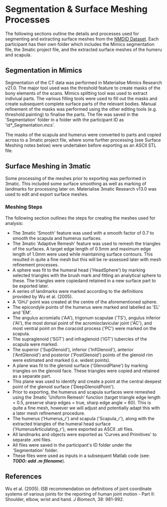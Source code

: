 # Segmentation & Surface Meshing Processes

The following sections outline the details and processes used for segmenting and extracting surface meshes from the [NMDID Dataset](https://nmdid.unm.edu/). Each participant has their own folder which includes the Mimics segmentation file, the 3matic project file, and the extracted surface meshes of the humeru and scapula.

## Segmentation in Mimics

Segmentation of the CT data was performed in Materialise Mimics Research v21.0. The major tool used was the threshold feature to create masks of the bony elements of the scans. Mimics splitting tool was used to extract indiviual parts. The various filling tools were used to fill out the masks and create subsequent complete surface parts of the relevant bodies. Manual refinement of the masks was performed using the other editing tools (e.g. threshold painting) to finalise the parts. The file was saved in the 'Segmentation' folder in a folder with the participant ID as 'id*_Segmentation.mcs'.

The masks of the scapula and humerus were converted to parts and copied across to a 3matic project file, where some further processing (see Surface Meshing notes below) were undertaken before exporting as an ASCII STL file.

## Surface Meshing in 3matic

Some processing of the meshes prior to exporting was performed in 3matic. This included some surface smoothing as well as marking of landmarks for processing later on. Materialise 3matic Research v13.0 was used to edit and export surface meshes. 

### Meshing Steps

The following section outlines the steps for creating the meshes used for analysis:

- The 3matic 'Smooth' feature was used with a smooth factor of 0.7 to smooth the scapula and humerus surfaces.
- The 3matic 'Adaptive Remesh' feature was used to remesh the triangles of the surfaces. A target edge length of 0.5mm and maximum edge length of 1.0mm were used while maintaining surface contours. This resulted in quite a fine mesh but this will be re-assessed later with mesh refinement processes.
- A sphere was fit to the humeral head ('HeadSphere') by marking selected triangles with the brush mark and fitting an analytical sphere to these. The triangles were copiedand retained in a new surface part to be exported later.
- A series of landmarks were marked according to the definitions provided by Wu et al. (2005).
- A 'GHJ' point was created at the centre of the aforementioned sphere.
- The epicondyle points of the humerus were marked and labelled as 'EL' and 'EM'.
- The angulus acromialis ('AA'), trigonum scapulae ('TS'), angulus inferior ('AI'), the most dorsal point of the acromioclavicular joint ('AC'), and most ventral point on the coracoid process ('PC') were marked on the scapula.
- The supraglenoid ('SGT') and infraglenoid ('IGT') tubercles of the scapula were marked.
- The superior ('SupGlenoid'), inferior ('InfGlenoid'), anterior ('AntGlenoid') and posterior ('PostGlenoid') points of the glenoid rim were estimated and marked (i.e. widest points).
- A plane was fit to the glenoid surface ('GlenoidPlane') by marking triangles on the glenoid face. These triangles were copied and retained as a separate part.
- This plane was used to identify and create a point at the central deepest point of the glenoid surface ('DeepGlenoidPoint').
- Prior to exporting, the humerus and scapula surfaces were remeshed using the 3matic 'Uniform Remesh' function (target triangle edge length = 0.5, preserve sharp edges = true, sharp edge angle = 60). This is quite a fine mesh, however we will adjust and potentially adapt this with a later mesh refinement procedure.
- The humerus ('Humerus_r') and scapula ('Scapula_r'), along with the extracted triangles of the humeral head surface ('HumerusArticulating_r'), were exported as ASCII .stl files.
- All landmarks and objects were exported as 'Curves and Primitives' to separate .xml files.
- All files were saved in the participant's ID folder under the 'Segmentation' folder.
- These files were used as inputs in a subsequent Matlab code (see: ***TODO: add .m filename***).

## References

Wu et al. (2005). ISB recommendation on definitions of joint coordinate systems of various joints for the reporting of human joint motion - Part II: Shoulder, elbow, wrist and hand. *J Biomech*, 38: 981-992.